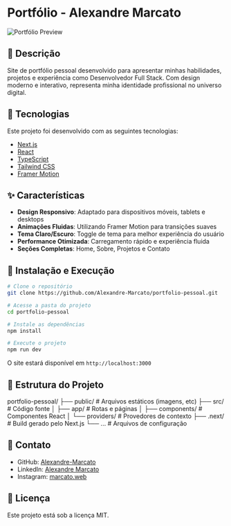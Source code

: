 # Portfólio - Alexandre Marcato

![Portfólio Preview](public/images/preview-portfolio.png)

## 📝 Descrição

Site de portfólio pessoal desenvolvido para apresentar minhas habilidades, projetos e experiência como Desenvolvedor Full Stack. Com design moderno e interativo, representa minha identidade profissional no universo digital.

## 🚀 Tecnologias

Este projeto foi desenvolvido com as seguintes tecnologias:

- [Next.js](https://nextjs.org/)
- [React](https://reactjs.org/)
- [TypeScript](https://www.typescriptlang.org/)
- [Tailwind CSS](https://tailwindcss.com/)
- [Framer Motion](https://www.framer.com/motion/)

## ✨ Características

- **Design Responsivo**: Adaptado para dispositivos móveis, tablets e desktops
- **Animações Fluidas**: Utilizando Framer Motion para transições suaves
- **Tema Claro/Escuro**: Toggle de tema para melhor experiência do usuário
- **Performance Otimizada**: Carregamento rápido e experiência fluida
- **Seções Completas**: Home, Sobre, Projetos e Contato

## 🔧 Instalação e Execução

```bash
# Clone o repositório
git clone https://github.com/Alexandre-Marcato/portfolio-pessoal.git

# Acesse a pasta do projeto
cd portfolio-pessoal

# Instale as dependências
npm install

# Execute o projeto
npm run dev
```

O site estará disponível em `http://localhost:3000`

## 📁 Estrutura do Projeto


portfolio-pessoal/
├── public/ # Arquivos estáticos (imagens, etc)
├── src/ # Código fonte
│ ├── app/ # Rotas e páginas
│ ├── components/ # Componentes React
│ └── providers/ # Provedores de contexto
├── .next/ # Build gerado pelo Next.js
└── ... # Arquivos de configuração




## 📲 Contato

- GitHub: [Alexandre-Marcato](https://github.com/Alexandre-Marcato)
- LinkedIn: [Alexandre Marcato](https://www.linkedin.com/in/alexandre-marcato-998a00362/)
- Instagram: [marcato.web](https://www.instagram.com/marcato.web/)

## 📄 Licença

Este projeto está sob a licença MIT.
